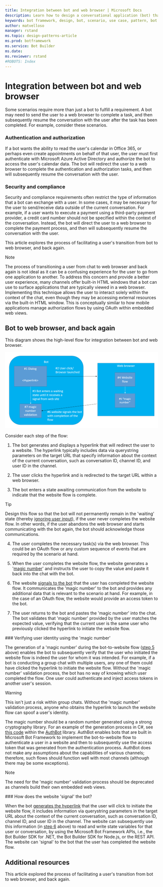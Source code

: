 ```yaml
---
title: Integration between bot and web browser | Microsoft Docs
description: Learn how to design a conversational application (bot) that requires integration between bot and web browser.
keywords: bot framework, design, bot, scenario, use case, pattern, bot to web, integrate bot with web
author: matvelloso
manager: rstand
ms.topic: design-patterns-article
ms.prod: botframework
ms.service: Bot Builder
ms.date: 
ms.reviewer: rstand
#ROBOTS: Index
---
```

# Integration between bot and web browser

Some scenarios require more than just a bot to fulfill a requirement. 
A bot may need to send the user to a web browser to complete a task, 
and then subsequently resume the conversation with the user after the task has been completed. 
For example, consider these scenarios.

### Authentication and authorization
If a bot wants the ability to read the user's calendar in Office 365, or perhaps 
even create appointments on behalf of that user, the user must first authenticate with Microsoft Azure Active Directory and 
authorize the bot to access the user's calendar data. The bot will redirect the user to a web browser to complete the 
authentication and authorization tasks, and then will subsequently resume the conversation with the user. 

### Security and compliance
Security and compliance requirements often restrict the type of information that a bot 
can exchange with a user. In some cases, it may be necessary for the user to send/receive data 
outside of the current conversation. 
For example, if a user wants to execute a payment using a third-party payment provider, a credit card number should not 
be specified within the context of the conversation. 
Instead, the bot will direct the user to a web browser to complete the payment process, 
and then will subsequently resume the conversation with the user.

This article explores the process of facilitating a user's transition from 
bot to web browser, and back again. 

> [!NOTE]
> The process of transitioning a user from chat to web browser and back again is not ideal
> as it can be a confusing experience for the user to go from one application to another. 
> To address this concern and provide a better user experience, 
> many channels offer built-in HTML windows that a bot can use to 
> surface applications that are typically viewed in a web browser. 
> Implementing this technique allows the user to interact solely within the context of the chat, even though they may be accessing external resources via the built-in HTML window. 
> This is conceptually similar to how mobile applications manage authorization flows by using OAuth within embedded web views.

## Bot to web browser, and back again

This diagram shows the high-level flow for integration between bot and web browser. 

![Bot to web interaction](media/designing-bots/patterns/bot-to-web1.png)

Consider each step of the flow:

1. <a id="generate-hyperlink"></a>The bot generates and displays a hyperlink that will redirect the user to a website. 
The hyperlink typically includes data via querystring parameters on the target URL that specify information about the context of the current conversation, such as conversation ID, channel ID, and user ID in the channel. 

2. The user clicks the hyperlink and is redirected to the target URL within a web browser. 

3. The bot enters a state awaiting communication from the website to indicate that the website flow is complete.  

> [!TIP]
> Design this flow so that the bot will not permanently remain in the 'waiting' state 
> (thereby [ignoring user input](bot-framework-design-core-navigation.md#the-mysterious-bot)), 
> if the user never completes the website flow. 
> In other words, if the user abandons the web browser and starts communicating with the bot again, 
> the bot should acknowledge those communications.

4. The user completes the necessary task(s) via the web browser. 
This could be an OAuth flow or any custom sequence of events that are required by the scenario at hand. 

5. <a id="generate-magic-number"></a>When the user completes the website flow, the website generates a '[magic number](#verify-identity)' 
and instructs the user to copy the value and paste it back into the chat with the bot. 

6. <a id="signal-to-bot"></a>The website [signals to the bot](#website-signal-to-bot) that the user has completed the website flow. 
It communicates the 'magic number' to the bot and provides
any additional data that is relevant to the scenario at hand. 
For example, in the case of an OAuth flow, the website would provide an access token to the bot.

7. The user returns to the bot and pastes the 'magic number' into the chat. 
The bot validates that 'magic number' provided by the user matches the expected value, verifying that the current user is the same user who previously clicked the hyperlink to initiate the website flow. 

###<a id="verify-identity"></a> Verifying user identity using the 'magic number'

The generation of a 'magic number' during the bot-to-website flow ([step 5](#generate-magic-number) above) 
enables the bot to subsequently verify that the user who initiated the website flow is indeed the user 
for whom it was intended. 
For example, if a bot is conducting a group chat with multiple users, any one of them 
could have clicked the hyperlink to initiate the website flow. Without the 'magic number' validation process, 
the bot has no way of knowing which user completed the flow. 
One user could authenticate and inject access tokens in another user's session. 

> [!WARNING] 
> This isn't just a risk within group chats. Without the 'magic number' validation process, anyone who obtains the hyperlink to launch the website flow can spoof a user's identity. 

The magic number should be a random number generated using a strong cryptography library. 
For an example of the generation process in C#, see 
<a href="https://github.com/MicrosoftDX/AuthBot/blob/master/AuthBot/Controllers/OAuthCallbackController.cs#L138" target="_blank">this code</a>
within the <a href="https://github.com/MicrosoftDX/AuthBot" target="_blank">AuthBot</a> library. 
AuthBot enables bots that are built in Microsoft Bot Framework to implement 
the bot-to-website flow to authenticate a user in a website and then to subsequently use the access token 
that was generated from the authentication process. 
AuthBot does not make any assumptions about the capabilities of various channels; 
therefore, such flows should function well with most channels (although there may be some exceptions). 

> [!NOTE]
> The need for the 'magic number' validation process should be deprecated as channels build their own embedded web views.

###<a id="website-signal-to-bot"></a> How does the website 'signal' the bot?

When the bot [generates the hyperlink](#generate-hyperlink) that the user will click to initiate the website flow, 
it includes information via querystring parameters in the target URL about the context of the current conversation, such as conversation ID, channel ID, and user ID in the channel. The website can subsequently use this information (in [step 6](#signal-to-bot) above) to read and write state variables for that user or conversation, 
by using the Microsoft Bot Framework APIs, i.e., the Bot Builder SDK for .NET, the Bot Builder SDK for Node.js, or the REST API. 
The website can 'signal' to the bot that the user has completed the website flow.

## Additional resources

This article explored the process of facilitating a user's transition from bot to web browser, and back again. 
<!--
To see sample code for bots that implement this flow, review the following resources: 

> [!NOTE]
> To do: Add links to the C# and Node.js code samples that Mat refers to.-->
